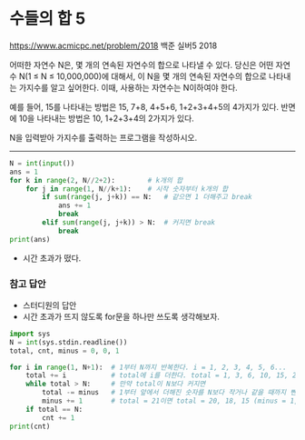 # 수들의 합 5
https://www.acmicpc.net/problem/2018
백준 실버5 2018

어떠한 자연수 N은, 몇 개의 연속된 자연수의 합으로 나타낼 수 있다. 당신은 어떤 자연수 N(1 ≤ N ≤ 10,000,000)에 대해서, 이 N을 몇 개의 연속된 자연수의 합으로 나타내는 가지수를 알고 싶어한다. 이때, 사용하는 자연수는 N이하여야 한다.

예를 들어, 15를 나타내는 방법은 15, 7+8, 4+5+6, 1+2+3+4+5의 4가지가 있다. 반면에 10을 나타내는 방법은 10, 1+2+3+4의 2가지가 있다.

N을 입력받아 가지수를 출력하는 프로그램을 작성하시오.

---

```python
N = int(input())
ans = 1
for k in range(2, N//2+2):        # k개의 합
    for j in range(1, N//k+1):    # 시작 숫자부터 k개의 합
        if sum(range(j, j+k)) == N:   # 같으면 1 더해주고 break
            ans += 1
            break
        elif sum(range(j, j+k)) > N:  # 커지면 break
            break
print(ans)
```

* 시간 초과가 떴다.

### 참고 답안
* 스터디원의 답안
* 시간 초과가 뜨지 않도록 for문을 하나만 쓰도록 생각해보자.

```python
import sys
N = int(sys.stdin.readline())
total, cnt, minus = 0, 0, 1

for i in range(1, N+1):  # 1부터 N까지 반복한다. i = 1, 2, 3, 4, 5, 6...
    total += i           # total에 i를 더한다. total = 1, 3, 6, 10, 15, 21 ...
    while total > N:     # 만약 total이 N보다 커지면
        total -= minus   # 1부터 앞에서 더해진 숫자를 N보다 작거나 같을 때까지 뺀다.
        minus += 1       # total = 21이면 total = 20, 18, 15 (minus = 1, 2, 3 ...)
    if total == N:
        cnt += 1
print(cnt)
```

